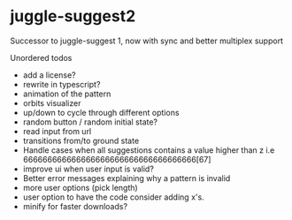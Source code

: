 # juggle-suggest2
Successor to juggle-suggest 1, now with sync and better multiplex support

Unordered todos
 - add a license?
 - rewrite in typescript?
 - animation of the pattern
 - orbits visualizer
 - up/down to cycle through different options
 - random button / random initial state?
 - read input from url
 - transitions from/to ground state
 - Handle cases when all suggestions contains a value higher than z i.e 666666666666666666666666666666666666[67]
 - improve ui when user input is valid?
 - Better error messages explaining why a pattern is invalid
 - more user options (pick length)
 - user option to have the code consider adding x's.
 - minify for faster downloads?
